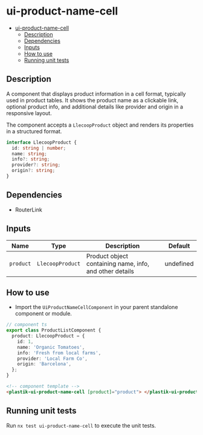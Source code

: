 # ui-product-name-cell

- [ui-product-name-cell](#ui-product-name-cell)
  - [Description](#description)
  - [Dependencies](#dependencies)
  - [Inputs](#inputs)
  - [How to use](#how-to-use)
  - [Running unit tests](#running-unit-tests)

## Description

A component that displays product information in a cell format, typically used in product tables.
It shows the product name as a clickable link, optional product info, and additional details like provider and origin in a responsive layout.

The component accepts a `LlecoopProduct` object and renders its properties in a structured format.

```typescript
interface LlecoopProduct {
  id: string | number;
  name: string;
  info?: string;
  provider?: string;
  origin?: string;
}
```

## Dependencies

- RouterLink

## Inputs

| Name      | Type             | Description                                             | Default   |
| --------- | ---------------- | ------------------------------------------------------- | --------- |
| `product` | `LlecoopProduct` | Product object containing name, info, and other details | undefined |

## How to use

- Import the `UiProductNameCellComponent` in your parent standalone component or module.

```typescript
// component ts
export class ProductListComponent {
  product: LlecoopProduct = {
    id: 1,
    name: 'Organic Tomatoes',
    info: 'Fresh from local farms',
    provider: 'Local Farm Co',
    origin: 'Barcelona',
  };
}
```

```html
<!-- component template -->
<plastik-ui-product-name-cell [product]="product"> </plastik-ui-product-name-cell>
```

## Running unit tests

Run `nx test ui-product-name-cell` to execute the unit tests.
